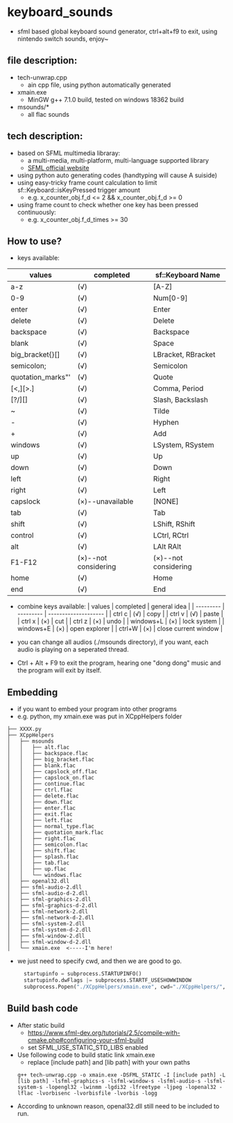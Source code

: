 # keyboard_sounds

* sfml based global keyboard sound generator, ctrl+alt+f9 to exit, using nintendo switch sounds, enjoy~

## file description:
* tech-unwrap.cpp
  * ain cpp file, using python automatically generated
* xmain.exe
  * MinGW g++ 7.1.0 build, tested on windows 18362 build
* msounds/*
  * all flac sounds

## tech description:
* based on SFML multimedia libraray:
  * a multi-media, multi-platform, multi-language supported library
  * [SFML official website](https://www.sfml-dev.org/)
* using python auto generating codes (handtyping will cause A suiside)
* using easy-tricky frame count calculation to limit sf::Keyboard::isKeyPressed trigger amount
  * e.g. x_counter_obj.f_d <= 2 && x_counter_obj.f_d >= 0
* using frame count to check whether one key has been pressed continuously:
  * e.g. x_counter_obj.f_d_times >= 30

## How to use?
* keys available:

|      values       |      completed       |  sf::Keyboard Name   |
| ----------------- | -------------------- | -------------------- |
| a-z               | (√)                  | [A-Z]                |
| 0-9               | (√)                  | Num[0-9]             |
| enter             | (√)                  | Enter                |
| delete            | (√)                  | Delete               |
| backspace         | (√)                  | Backspace            |
| blank             | (√)                  | Space                |
| big_bracket{}[]   | (√)                  | LBracket, RBracket   |
| semicolon;        | (√)                  | Semicolon            |
| quotation_marks"' | (√)                  | Quote                |
| [<,][>.]          | (√)                  | Comma, Period        |
| [?/][\]           | (√)                  | Slash, Backslash     |
| ~                 | (√)                  | Tilde                |
| -                 | (√)                  | Hyphen               |
| +                 | (√)                  | Add                  |
| windows           | (√)                  | LSystem, RSystem     |
| up                | (√)                  | Up                   |
| down              | (√)                  | Down                 |
| left              | (√)                  | Right                |
| right             | (√)                  | Left                 |
| capslock          | (×)--unavailable     | [NONE]               |
| tab               | (√)                  | Tab                  |
| shift             | (√)                  | LShift, RShift       |
| control           | (√)                  | LCtrl, RCtrl         |
| alt               | (√)                  | LAlt RAlt            |
| F1-F12            | (×)--not considering | (×)--not considering |
| home              | (√)                  | Home                 |
| end               | (√)                  | End                  |

* combine keys available:
|  values   | completed |     general idea     |
| --------- | --------- | -------------------- |
| ctrl c    | (√)       | copy                 |
| ctrl v    | (√)       | paste                |
| ctrl x    | (×)       | cut                  |
| ctrl z    | (×)       | undo                 |
| windows+L | (×)       | lock system          |
| windows+E | (×)       | open explorer        |
| ctrl+W    | (×)       | close current window |

* you can change all audios (./msounds directory), if you want, each audio is playing on a seperated thread.
* Ctrl + Alt + F9 to exit the program, hearing one "dong dong" music and the program will exit by itself.

## Embedding
* if you want to embed your program into other programs
* e.g. python, my xmain.exe was put in XCppHelpers folder
```
├── XXXX.py
├── XCppHelpers
│   ├── msounds
│   │   ├── alt.flac
│   │   ├── backspace.flac
│   │   ├── big_bracket.flac
│   │   ├── blank.flac
│   │   ├── capslock_off.flac
│   │   ├── capslock_on.flac
│   │   ├── continue.flac
│   │   ├── ctrl.flac
│   │   ├── delete.flac
│   │   ├── down.flac
│   │   ├── enter.flac
│   │   ├── exit.flac
│   │   ├── left.flac
│   │   ├── normal_type.flac
│   │   ├── quotation_mark.flac
│   │   ├── right.flac
│   │   ├── semicolon.flac
│   │   ├── shift.flac
│   │   ├── splash.flac
│   │   ├── tab.flac
│   │   ├── up.flac
│   │   └── windows.flac
│   ├── openal32.dll
│   ├── sfml-audio-2.dll
│   ├── sfml-audio-d-2.dll
│   ├── sfml-graphics-2.dll
│   ├── sfml-graphics-d-2.dll
│   ├── sfml-network-2.dll
│   ├── sfml-network-d-2.dll
│   ├── sfml-system-2.dll
│   ├── sfml-system-d-2.dll
│   ├── sfml-window-2.dll
│   ├── sfml-window-d-2.dll
│   └── xmain.exe  <-----I'm here!
```
* we just need to specify cwd, and then we are good to go.
  ``` python
    startupinfo = subprocess.STARTUPINFO()
    startupinfo.dwFlags |= subprocess.STARTF_USESHOWWINDOW
    subprocess.Popen("./XCppHelpers/xmain.exe", cwd="./XCppHelpers/", shell = False, startupinfo = startupinfo)
  ```

## Build bash code
* After static build
  * https://www.sfml-dev.org/tutorials/2.5/compile-with-cmake.php#configuring-your-sfml-build
  * set SFML_USE_STATIC_STD_LIBS enabled
* Use following code to build static link xmain.exe
  * replace [include path] and [lib path] with your own paths
  ```
  g++ tech-unwrap.cpp -o xmain.exe -DSFML_STATIC -I [include path] -L [lib path] -lsfml-graphics-s -lsfml-window-s -lsfml-audio-s -lsfml-system-s -lopengl32 -lwinmm -lgdi32 -lfreetype -ljpeg -lopenal32 -lflac -lvorbisenc -lvorbisfile -lvorbis -logg
  ```
* According to unknown reason, openal32.dll still need to be included to run.